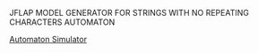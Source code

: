 JFLAP MODEL GENERATOR FOR STRINGS WITH NO REPEATING CHARACTERS AUTOMATON

[Automaton Simulator](https://automata-simulator.vercel.app/)
